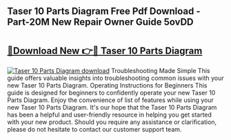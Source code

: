 ## Taser 10 Parts Diagram Free Pdf Download - Part-20M New Repair Owner Guide 5ovDD

# <h2><a href="http://dfigoio.blite.top/?on=Taser+10+Parts+Diagram">🔗Download New 👉🔴 Taser 10 Parts Diagram</a></h2>

[![Taser 10 Parts Diagram download](https://i.imgur.com/lujVjoI.png)](http://dfigoio.blite.top/?on=Taser+10+Parts+Diagram)
Troubleshooting Made Simple This guide offers valuable insights into troubleshooting common issues with your new Taser 10 Parts Diagram. Operating Instructions for Beginners This guide is designed for beginners to confidently operate your new Taser 10 Parts Diagram. Enjoy the convenience of list of features while using your new Taser 10 Parts Diagram. It's our hope that the Taser 10 Parts Diagram has been a helpful and user-friendly resource in helping you get started with your new product. Should you require any assistance or clarification, please do not hesitate to contact our customer support team.
